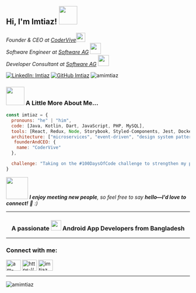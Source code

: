 <!--![imtiaz](https://github.com/amimtiaz/amimtiaz/assets/134070730/622c282a-b473-4332-8263-15ea2974a0de)-->
<h2>Hi, I'm Imtiaz! <img src="https://i.giphy.com/f7omQNmgiyjj5sffvZ.gif" width="50"> </h2>

<p>
  <em>
    Founder & CEO at <a href="https://codervive.com/">CoderVive<img src="https://media0.giphy.com/media/v1.Y2lkPTc5MGI3NjExaTltMGFzdmxndXdyenc0emh1aHppZ2x5a2RmdzlqMHVwMzB6eWQzNiZlcD12MV9pbnRlcm5hbF9naWZfYnlfaWQmY3Q9cw/sWQCF6RxYQN7rjSXQE/giphy.webp" width="25"></a>  <br>
    Software Engineer at <a href="https://www.softwareag.com/en_corporate.html">Software AG</a>
    <img src="https://i.giphy.com/XbgvCKxGzmdireW5LD.gif" width="30"><br>
    Developer Consultant at <a href="https://www.softwareag.com/en_corporate.html">Software AG</a>
    <img src="https://media.giphy.com/media/WUlplcMpOCEmTGBtBW/giphy.gif" width="30">
  </em>
</p>

[![LinkedIn: Imtiaz](https://img.shields.io/badge/-amimtiaz-blue?style=flat-square&logo=Linkedin&logoColor=white&link=https://www.linkedin.com/in/am-imtiaz/)](https://www.linkedin.com/in/am-imtiaz/)
[![GitHub Imtiaz](https://img.shields.io/github/followers/amimtiaz?label=follow&style=social)](https://github.com/amimtiaz)
<img src="https://komarev.com/ghpvc/?username=amimtiaz&label=Profile%20views&color=0e75b6&style=flat" alt="amimtiaz" />

### <img src="https://media.giphy.com/media/VgCDAzcKvsR6OM0uWg/giphy.gif" width="50"> A Little More About Me...

```javascript
const imtiaz = {
  pronouns: "he" | "him",
  code: [Java, Kotlin, Dart, JavaScript, PHP, MySQL],
  tools: [React, Redux, Node, Storybook, Styled-Components, Jest, Docker],
  architecture: ["microservices", "event-driven", "design system pattern"],
   founderAndCEO: {
    name: "CoderVive"
  },

  challenge: "Taking on the #100DaysOfCode challenge to strengthen my proficiency in JavaScript and React development"
}

```

<img src="https://media.giphy.com/media/23D8NR89IoZUC9jgsO/giphy.gif?cid=ecf05e47m5h8jzx8qghx65gbyyr0iu27hz6gfjs8rm6k6t6v&ep=v1_stickers_search&rid=giphy.gif&ct=s" width="60"> <em> <b>I enjoy meeting new people</b>, so feel free to say <b>hello—I'd love to connect!</b> 🙂 :)</em>

---



<h3 align="center">A passionate <img src="https://media.giphy.com/media/1sMGC0XjA1Hk58wppo/giphy.gif?cid=790b76114h6ml6e4opse5msmzdttti6mjo62vnlyr8yoo10i&ep=v1_stickers_search&rid=giphy.gif&ct=s" width="28"> Android App Developers from Bangladesh</h3>

---

<h3 align="left">Connect with me:</h3>
<p align="left">
<a href="https://linkedin.com/in/am-imtiaz" target="blank"><img align="center" src="https://raw.githubusercontent.com/rahuldkjain/github-profile-readme-generator/master/src/images/icons/Social/linked-in-alt.svg" alt="am-imtiaz" height="30" width="40" /></a>
<a href="https://www.facebook.com/abMoImtiaz" target="blank"><img align="center" src="https://raw.githubusercontent.com/rahuldkjain/github-profile-readme-generator/master/src/images/icons/Social/facebook.svg" alt="https://www.facebook.com/abMoImtiaz" height="30" width="40" /></a>
<a href="https://instagram.com/imtiaz_am" target="blank"><img align="center" src="https://raw.githubusercontent.com/rahuldkjain/github-profile-readme-generator/master/src/images/icons/Social/instagram.svg" alt="imtiaz_am" height="30" width="40" /></a>
</p>

---

<p><img align="left" src="https://github-readme-stats.vercel.app/api/top-langs?username=amimtiaz&show_icons=true&locale=en&layout=compact" alt="amimtiaz" /></p>


